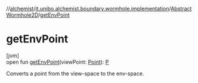 //[alchemist](../../../index.md)/[it.unibo.alchemist.boundary.wormhole.implementation](../index.md)/[AbstractWormhole2D](index.md)/[getEnvPoint](get-env-point.md)

# getEnvPoint

[jvm]\
open fun [getEnvPoint](get-env-point.md)(viewPoint: [Point](https://docs.oracle.com/javase/8/docs/api/java/awt/Point.html)): [P](../-point-adapter/index.md)

Converts a point from the view-space to the env-space.
